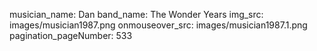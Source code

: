 musician_name: Dan
band_name: The Wonder Years
img_src: images/musician1987.png
onmouseover_src: images/musician1987.1.png
pagination_pageNumber: 533